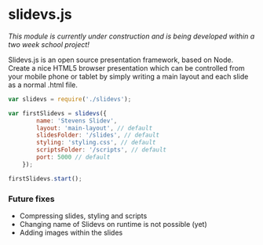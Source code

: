 # slidevs.js

*This module is currently under construction and is being developed within a two week school project!*

Slidevs.js is an open source presentation framework, based on Node. Create a nice HTML5 browser presentation which can be controlled from your mobile phone or tablet by simply writing a main layout and each slide as a normal .html file.

```javascript
var slidevs = require('./slidevs');

var firstSlidevs = slidevs({
        name: 'Stevens Slidev',
        layout: 'main-layout', // default
        slidesFolder: '/slides', // default
        styling: 'styling.css', // default
        scriptsFolder: '/scripts', // default
        port: 5000 // default
    });

firstSlidevs.start();
```

### Future fixes
- Compressing slides, styling and scripts
- Changing name of Slidevs on runtime is not possible (yet)
- Adding images within the slides
